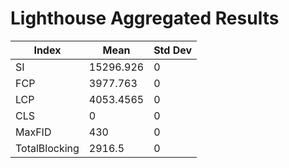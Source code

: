# Lighthouse Aggregated Results

| Index         | Mean      | Std Dev |
| ------------- | --------- | ------- |
| SI            | 15296.926 | 0       |
| FCP           | 3977.763  | 0       |
| LCP           | 4053.4565 | 0       |
| CLS           | 0         | 0       |
| MaxFID        | 430       | 0       |
| TotalBlocking | 2916.5    | 0       |
